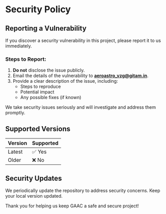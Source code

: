 # Security Policy

## Reporting a Vulnerability

If you discover a security vulnerability in this project, please report it to us immediately.

### **Steps to Report:**
1. **Do not** disclose the issue publicly.
2. Email the details of the vulnerability to **[aeroastro_vzg@gitam.in](mailto:aeroastro_vzg@gitam.in)**.
3. Provide a clear description of the issue, including:
   - Steps to reproduce
   - Potential impact
   - Any possible fixes (if known)

We take security issues seriously and will investigate and address them promptly.

## Supported Versions

| Version | Supported |
|---------|----------|
| Latest  | ✅ Yes |
| Older   | ❌ No |

## Security Updates

We periodically update the repository to address security concerns. Keep your local version updated.

Thank you for helping us keep GAAC a safe and secure project!
